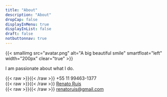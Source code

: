 ```yaml
---
title: "About"
description: "About"
dropCap: false
displayInMenu: true
displayInList: false
draft: false
notbuttonnav: true
---
```

{{< smallimg src="avatar.png" alt="A big beautiful smile" smartfloat="left" width="200px" clear="true" >}}

I am passionate about what I do.

{{< raw >}}<i class="fa fa-phone"></i>{{< /raw >}} +55 11 99463-1377  
{{< raw >}}<i class="fa fa-linkedin"></i>{{< /raw >}} [Renato Ruis](https://www.linkedin.com/in/renatoruis/)  
{{< raw >}}<i class="fa fa-envelope"></i>{{< /raw >}} renatoruis@gmail.com 

